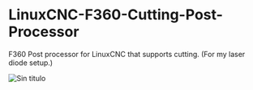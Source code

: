 # LinuxCNC-F360-Cutting-Post-Processor
F360 Post processor for LinuxCNC that supports cutting. (For my laser diode setup.)

![Sin titulo](https://github.githubassets.com/images/modules/logos_page/GitHub-Mark.png)
